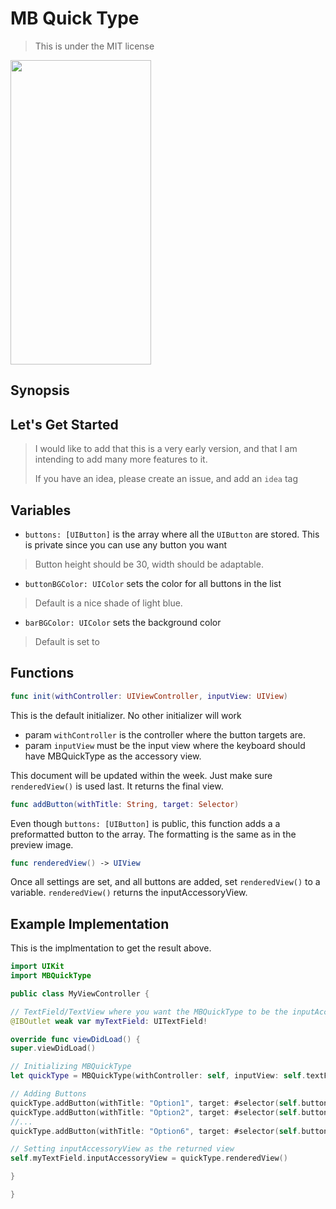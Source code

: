 # MB Quick Type
> This is under the MIT license

<img src="./preview.gif" width="225" height="487">

## Synopsis


## Let's Get Started

> I would like to add that this is a very early version, and that I am intending to add many more features to it.
>
> If you have an idea, please create an issue, and add an `idea` tag


## Variables

* `buttons: [UIButton]` is the array where all the `UIButton` are stored. This is private since you can use any button you want

> Button height should be 30, width should be adaptable.

* `buttonBGColor: UIColor` sets the color for all buttons in the list

> Default is a nice shade of light blue.

* `barBGColor: UIColor` sets the background color

> Default is set to

## Functions

```Swift
func init(withController: UIViewController, inputView: UIView)
```
This is the default initializer. No other initializer will work
* param `withController` is the controller where the button targets are.
* param `inputView` must be the input view where the keyboard should have MBQuickType as the accessory view.

This document will be updated within the week. Just make sure `renderedView()` is used last. It returns the final view.

```Swift
func addButton(withTitle: String, target: Selector)
```
Even though `buttons: [UIButton]` is public, this function adds a a preformatted button to the array. The formatting is the same as in the preview image.

```Swift
func renderedView() -> UIView
```
Once all settings are set, and all buttons are added, set `renderedView()` to a variable. `renderedView()` returns the inputAccessoryView.

## Example Implementation

This is the implmentation to get the result above.

```Swift
import UIKit
import MBQuickType

public class MyViewController {

// TextField/TextView where you want the MBQuickType to be the inputAccessoryView.
@IBOutlet weak var myTextField: UITextField!

override func viewDidLoad() {
super.viewDidLoad()

// Initializing MBQuickType
let quickType = MBQuickType(withController: self, inputView: self.textField)

// Adding Buttons
quickType.addButton(withTitle: "Option1", target: #selector(self.buttonAction(_:)))
quickType.addButton(withTitle: "Option2", target: #selector(self.buttonAction(_:)))
//...
quickType.addButton(withTitle: "Option6", target: #selector(self.buttonAction(_:)))

// Setting inputAccessoryView as the returned view
self.myTextField.inputAccessoryView = quickType.renderedView()

}

}

```

